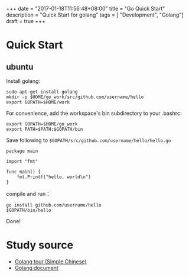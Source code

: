 +++
date  = "2017-01-18T11:56:48+08:00"
title = "Go Quick Start"
description = "Quick Start for golang"
tags  = [ "Development", "Golang"]
draft = true
+++

# Quick Start

## ubuntu

Install golang:
```
sudo apt-get install golang
mkdir -p $HOME/go_work/src/github.com/username/hello
export GOPATH=$HOME/work
```

For convenience, add the workspace's bin subdirectory to your .bashrc:
```
export GOPATH=$HOME/go_work
export PATH=$PATH:$GOPATH/bin
```

Save following to `$GOPATH/src/github.com/username/hello/hello.go`
```
package main

import "fmt"

func main() {
    fmt.Printf("hello, world\n")
}
```

compile and run：
```
go install github.com/username/hello
$GOPATH/bin/hello
```

Done!

# Study source
- [Golang tour (Simple Chinese)](https://tour.go-zh.org/list)
- [Golang document](https://golang.org/doc/)
